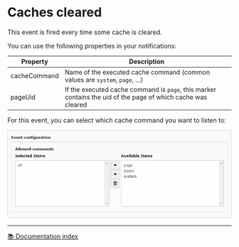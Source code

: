 # Caches cleared

This event is fired every time some cache is cleared.

You can use the following properties in your notifications:

| Property     | Description                                                                                                  |
|--------------|--------------------------------------------------------------------------------------------------------------|
| cacheCommand | Name of the executed cache command (common values are `system`, `page`, …)                                   |
| pageUid      | If the executed cache command is `page`, this marker contains the uid of the page of which cache was cleared |

For this event, you can select which cache command you want to listen to:

![Cache command selection][cache-command]

---

[:books: Documentation index](../README.md)

[cache-command]: ../../../Images/Events/clear-cache-options.png
